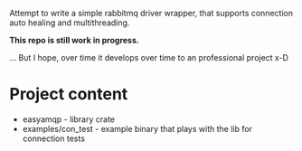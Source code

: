 Attempt to write a simple rabbitmq driver wrapper, that supports connection
auto healing and multithreading.

**This repo is still work in progress.**

... But I hope, over time it develops over time to an professional project x-D

# Project content
* easyamqp - library crate
* examples/con_test - example binary that plays with the lib for connection tests
